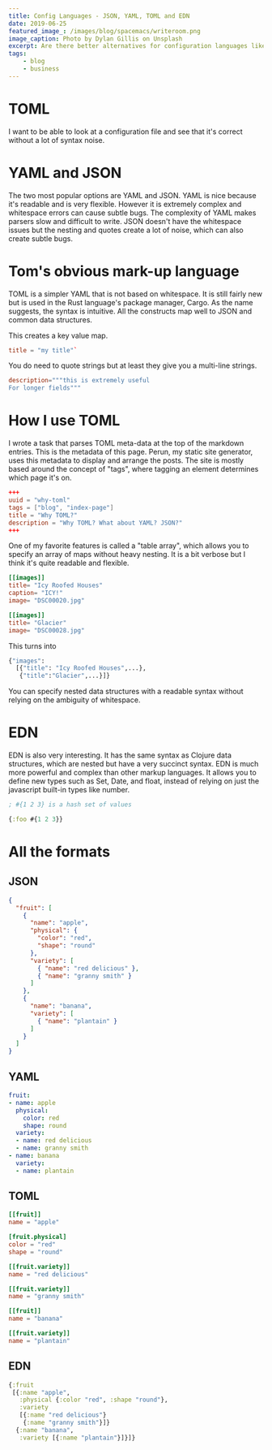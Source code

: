 ```yaml
---
title: Config Languages - JSON, YAML, TOML and EDN
date: 2019-06-25
featured_image_: /images/blog/spacemacs/writeroom.png
image_caption: Photo by Dylan Gillis on Unsplash
excerpt: Are there better alternatives for configuration languages like JSON and YAML?
tags:
    - blog
    - business
---
```


# TOML
I want to be able to look at a configuration file and see that it's correct without a lot of syntax noise.

# YAML and JSON
The two most popular options are YAML and JSON. YAML is nice because it's readable and is very flexible. However it is extremely complex and whitespace errors can cause subtle bugs. The complexity of YAML makes parsers slow and difficult to write. JSON doesn't have the whitespace issues but the nesting and quotes create a lot of noise, which can also create subtle bugs.

# Tom's obvious mark-up language
TOML is a simpler YAML that is not based on whitespace. It is still fairly new but is used in the Rust language's package manager, Cargo.
As the name suggests, the syntax is intuitive. All the constructs map well to JSON and common data structures.

This creates a key value map.

``` toml
title = "my title"`
```

You do need to quote strings but at least they give you a multi-line strings.

``` toml
description="""this is extremely useful
For longer fields"""
```

# How I use TOML
I wrote a task that parses TOML meta-data at the top of the markdown entries. This is the metadata of this page. Perun, my static site generator, uses this metadata to display and arrange the posts. The site is mostly based around the concept of "tags", where tagging an element determines which page it's on.

``` toml
+++
uuid = "why-toml"
tags = ["blog", "index-page"]
title = "Why TOML?"
description = "Why TOML? What about YAML? JSON?"
+++
```

One of my favorite features is called a "table array", which allows you to specify an array of maps without heavy nesting. It is a bit verbose but I think it's quite readable and flexible.

``` toml
[[images]]
title= "Icy Roofed Houses"
caption= "ICY!"
image= "DSC00020.jpg"

[[images]]
title= "Glacier"
image= "DSC00028.jpg"
```

This turns into

``` clojure
{"images":
  [{"title": "Icy Roofed Houses",...},
   {"title":"Glacier",...}]}
```

You can specify nested data structures with a readable syntax without relying on the ambiguity of whitespace.

# EDN
EDN is also very interesting. It has the same syntax as Clojure data structures, which are nested but have a very succinct syntax. EDN is much more powerful and complex than other markup languages. It allows you to define new types such as Set, Date, and float, instead of relying on just the javascript built-in types like number.

``` clojure
; #{1 2 3} is a hash set of values

{:foo #{1 2 3}}
```

# All the formats

## JSON
``` json
{
  "fruit": [
    {
      "name": "apple",
      "physical": {
        "color": "red",
        "shape": "round"
      },
      "variety": [
        { "name": "red delicious" },
        { "name": "granny smith" }
      ]
    },
    {
      "name": "banana",
      "variety": [
        { "name": "plantain" }
      ]
    }
  ]
}

```
## YAML
``` yaml
fruit:
- name: apple
  physical:
    color: red
    shape: round
  variety:
  - name: red delicious
  - name: granny smith
- name: banana
  variety:
  - name: plantain
```

## TOML
``` toml
[[fruit]]
name = "apple"

[fruit.physical]
color = "red"
shape = "round"

[[fruit.variety]]
name = "red delicious"

[[fruit.variety]]
name = "granny smith"

[[fruit]]
name = "banana"

[[fruit.variety]]
name = "plantain"

```
## EDN
``` clojure
{:fruit
 [{:name "apple",
   :physical {:color "red", :shape "round"},
   :variety
   [{:name "red delicious"}
    {:name "granny smith"}]}
  {:name "banana",
   :variety [{:name "plantain"}]}]}
```
